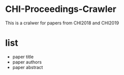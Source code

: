 # CHI-Proceedings-Crawler

This is a cralwer for papers from CHI2018 and CHI2019 

# list
- paper title
- paper authors
- paper abstract
